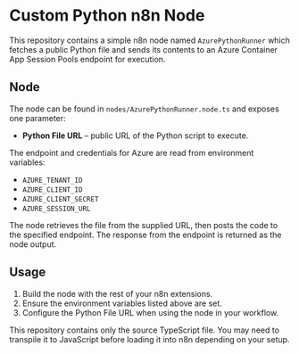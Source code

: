 # Custom Python n8n Node

This repository contains a simple n8n node named `AzurePythonRunner` which fetches a public Python file and sends its contents to an Azure Container App Session Pools endpoint for execution.

## Node

The node can be found in `nodes/AzurePythonRunner.node.ts` and exposes one parameter:

- **Python File URL** – public URL of the Python script to execute.

The endpoint and credentials for Azure are read from environment variables:

- `AZURE_TENANT_ID`
- `AZURE_CLIENT_ID`
- `AZURE_CLIENT_SECRET`
- `AZURE_SESSION_URL`

The node retrieves the file from the supplied URL, then posts the code to the specified endpoint. The response from the endpoint is returned as the node output.

## Usage

1. Build the node with the rest of your n8n extensions.
2. Ensure the environment variables listed above are set.
3. Configure the Python File URL when using the node in your workflow.

This repository contains only the source TypeScript file. You may need to transpile it to JavaScript before loading it into n8n depending on your setup.

